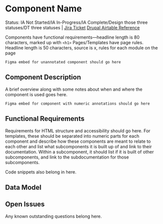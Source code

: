 # Component Name
Status: IA Not Started/IA In-Progress/IA Complete/Design those three statuses/DT three statuses | [Jira Ticket]() [Drupal Airtable Reference]()

Components have functional requirements—headline length is 80 characters, marked up with `<h1>`
Pages/Templates have page rules. Headline length is 50 characters, source is x, rules for each module on the page

```Figma embed for unannotated component should go here```

## Component Description
A brief overview along with some notes about when and where the component is used goes here.

```Figma embed for component with numeric annotations should go here```

## Functional Requirements
Requirements for HTML structure and accessibility should go here. For templates, these should be separated into numeric parts for each component and describe how these components are meant to relate to each other and list what subcomponents it is built up of and link to their documentation. Within a subcomponent, it should list if it is built of other subcomponents, and link to the subdocumentation for those subcomponents.

Code snippets also belong in here.

## Data Model

## Open Issues
Any known outstanding questions belong here.
